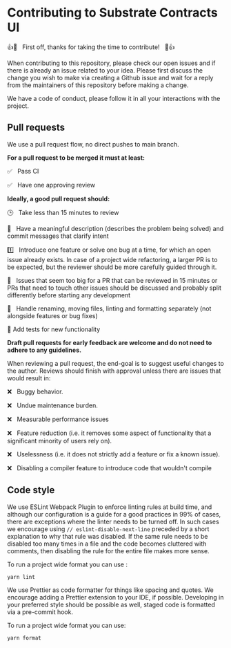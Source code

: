 # Contributing to Substrate Contracts UI

👍🎉 &nbsp; First off, thanks for taking the time to contribute! &nbsp; 🎉👍

When contributing to this repository, please check our open issues and if there is already an issue related to your idea. Please first discuss the change you wish to make via creating a Github issue and wait for a reply from the maintainers of this repository before making a change.

We have a code of conduct, please follow it in all your interactions with the project.

## Pull requests

We use a pull request flow, no direct pushes to main branch.

**For a pull request to be merged it must at least:**

:white_check_mark: &nbsp; Pass CI

:white_check_mark: &nbsp; Have one approving review

**Ideally, a good pull request should:**

:clock3: &nbsp; Take less than 15 minutes to review

:open_book: &nbsp; Have a meaningful description (describes the problem being solved) and commit messages that clarify intent

:one: &nbsp; Introduce one feature or solve one bug at a time, for which an open issue already exists. In case of a project wide refactoring, a larger PR is to be expected, but the reviewer should be more carefully guided through it.

:jigsaw: &nbsp; Issues that seem too big for a PR that can be reviewed in 15 minutes or PRs that need to touch other issues should be discussed and probably split differently before starting any development

:dart: &nbsp; Handle renaming, moving files, linting and formatting separately (not alongside features or bug fixes)

:test_tube: Add tests for new functionality

**Draft pull requests for early feedback are welcome and do not need to adhere to any guidelines.**

When reviewing a pull request, the end-goal is to suggest useful changes to the author. Reviews should finish with approval unless there are issues that would result in:

:x: &nbsp; Buggy behavior.

:x: &nbsp; Undue maintenance burden.

:x: &nbsp; Measurable performance issues

:x: &nbsp; Feature reduction (i.e. it removes some aspect of functionality that a significant minority of users rely on).

:x: &nbsp; Uselessness (i.e. it does not strictly add a feature or fix a known issue).

:x: &nbsp; Disabling a compiler feature to introduce code that wouldn't compile

## Code style

We use ESLint Webpack Plugin to enforce linting rules at build time, and although our configuration is a guide for a good practices in 99% of cases, there are exceptions where the linter needs to be turned off. In such cases we encourage using `// eslint-disable-next-line` preceded by a short explanation to why that rule was disabled. If the same rule needs to be disabled too many times in a file and the code becomes cluttered with comments, then disabling the rule for the entire file makes more sense.

To run a project wide format you can use :

```bash
yarn lint
```

We use Prettier as code formatter for things like spacing and quotes. We encourage adding a Prettier extension to your IDE, if possible.
Developing in your preferred style should be possible as well, staged code is formatted via a pre-commit hook.

To run a project wide format you can use:

```bash
yarn format
```
